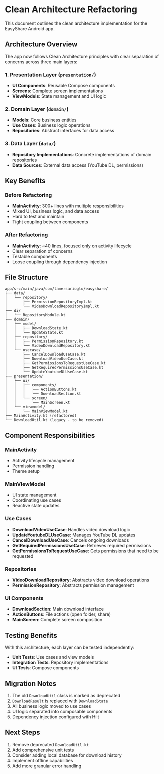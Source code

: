 # Clean Architecture Refactoring

This document outlines the clean architecture implementation for the EasyShare Android app.

## Architecture Overview

The app now follows Clean Architecture principles with clear separation of concerns across three main layers:

### 1. Presentation Layer (`presentation/`)
- **UI Components**: Reusable Compose components
- **Screens**: Complete screen implementations
- **ViewModels**: State management and UI logic

### 2. Domain Layer (`domain/`)
- **Models**: Core business entities
- **Use Cases**: Business logic operations
- **Repositories**: Abstract interfaces for data access

### 3. Data Layer (`data/`)
- **Repository Implementations**: Concrete implementations of domain repositories
- **Data Sources**: External data access (YouTube DL, permissions)

## Key Benefits

### Before Refactoring
- **MainActivity**: 300+ lines with multiple responsibilities
- Mixed UI, business logic, and data access
- Hard to test and maintain
- Tight coupling between components

### After Refactoring
- **MainActivity**: ~40 lines, focused only on activity lifecycle
- Clear separation of concerns
- Testable components
- Loose coupling through dependency injection

## File Structure

```
app/src/main/java/com/tamersarioglu/easyshare/
├── data/
│   └── repository/
│       ├── PermissionRepositoryImpl.kt
│       └── VideoDownloadRepositoryImpl.kt
├── di/
│   └── RepositoryModule.kt
├── domain/
│   ├── model/
│   │   ├── DownloadState.kt
│   │   └── UpdateState.kt
│   ├── repository/
│   │   ├── PermissionRepository.kt
│   │   └── VideoDownloadRepository.kt
│   └── usecase/
│       ├── CancelDownloadUseCase.kt
│       ├── DownloadVideoUseCase.kt
│       ├── GetPermissionsToRequestUseCase.kt
│       ├── GetRequiredPermissionsUseCase.kt
│       └── UpdateYoutubeDLUseCase.kt
├── presentation/
│   ├── ui/
│   │   ├── components/
│   │   │   ├── ActionButtons.kt
│   │   │   └── DownloadSection.kt
│   │   └── screen/
│   │       └── MainScreen.kt
│   └── viewmodel/
│       └── MainViewModel.kt
├── MainActivity.kt (refactored)
└── DownloadUtil.kt (legacy - to be removed)
```

## Component Responsibilities

### MainActivity
- Activity lifecycle management
- Permission handling
- Theme setup

### MainViewModel
- UI state management
- Coordinating use cases
- Reactive state updates

### Use Cases
- **DownloadVideoUseCase**: Handles video download logic
- **UpdateYoutubeDLUseCase**: Manages YouTube DL updates
- **CancelDownloadUseCase**: Cancels ongoing downloads
- **GetRequiredPermissionsUseCase**: Retrieves required permissions
- **GetPermissionsToRequestUseCase**: Gets permissions that need to be requested

### Repositories
- **VideoDownloadRepository**: Abstracts video download operations
- **PermissionRepository**: Abstracts permission management

### UI Components
- **DownloadSection**: Main download interface
- **ActionButtons**: File actions (open folder, share)
- **MainScreen**: Complete screen composition

## Testing Benefits

With this architecture, each layer can be tested independently:

- **Unit Tests**: Use cases and view models
- **Integration Tests**: Repository implementations
- **UI Tests**: Compose components

## Migration Notes

1. The old `DownloadUtil` class is marked as deprecated
2. `DownloadResult` is replaced with `DownloadState`
3. All business logic moved to use cases
4. UI logic separated into composable components
5. Dependency injection configured with Hilt

## Next Steps

1. Remove deprecated `DownloadUtil.kt`
2. Add comprehensive unit tests
3. Consider adding local database for download history
4. Implement offline capabilities
5. Add more granular error handling